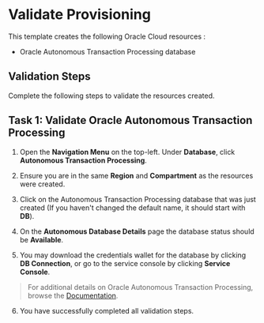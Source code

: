 # Validate Provisioning

This template creates the following Oracle Cloud resources :

* Oracle Autonomous Transaction Processing database

## Validation Steps

Complete the following steps to validate the resources created.

## Task 1: Validate Oracle Autonomous Transaction Processing

1. Open the **Navigation Menu** on the top-left. Under **Database**, click **Autonomous Transaction Processing**.

2. Ensure you are in the same **Region** and **Compartment** as the resources were created.

3. Click on the Autonomous Transaction Processing database that was just created (If you haven't changed the default name, it should start with **DB**).

4. On the **Autonomous Database Details** page the database status should be **Available**.

5. You may download the credentials wallet for the database by clicking **DB Connection**, or go to the service console by clicking **Service Console**.

> For additional details on Oracle Autonomous Transaction Processing, browse the [Documentation](https://docs.oracle.com/en/cloud/paas/atp-cloud/index.html).

6. You have successfully completed all validation steps.
